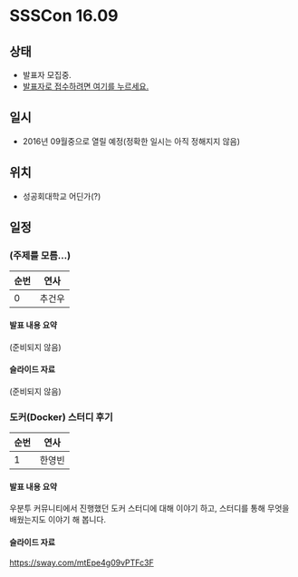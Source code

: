 # SSSCon 16.09

## 상태
 - 발표자 모집중.
 - [발표자로 접수하려면 여기를 누르세요.](https://goo.gl/forms/DR4PNTEqtDAOI2Bp1)

## 일시
 - 2016년 09월중으로 열릴 예정(정확한 일시는 아직 정해지지 않음)

## 위치
 - 성공회대학교 어딘가(?)

## 일정

### (주제를 모름...)
순번|연사
--- | ---
0 | 추건우
#### 발표 내용 요약
(준비되지 않음)
#### 슬라이드 자료
(준비되지 않음)

### 도커(Docker) 스터디 후기
순번|연사
--- | ---
1 | 한영빈
#### 발표 내용 요약
우분투 커뮤니티에서 진행했던 도커 스터디에 대해 이야기 하고, 스터디를 통해 무엇을 배웠는지도 이야기 해 봅니다.
#### 슬라이드 자료
https://sway.com/mtEpe4g09vPTFc3F
